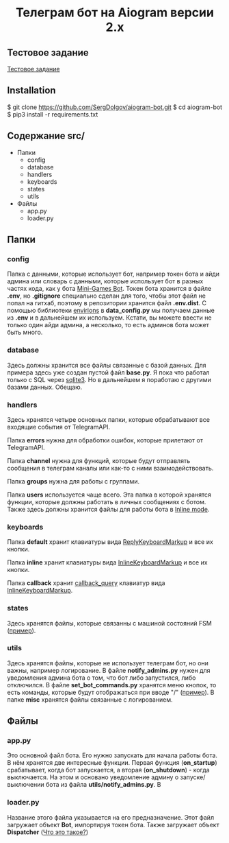 
<h1 align=center>Телеграм бот на Aiogram версии 2.x</h1>

## Тестовое задание
[Тестовое задание](https://docs.google.com/document/d/1JBa9OLgGDAG9ujmVSBXHalDYibaaxa68lL5P8l2PwmI/edit?pli=1)

## Installation
  $ git clone https://github.com/SergDolgov/aiogram-bot.git
  $ cd aiogram-bot
  $ pip3 install -r requirements.txt


## Содержание src/
* Папки 
  * config
  * database
  * handlers
  * keyboards
  * states
  * utils
* Файлы
  * app.py
  * loader.py

## Папки
### config
Папка с данными, которые использует бот, например токен бота и айди админа или словарь с данными, которые использует бот в разных частях кода, как у бота [Mini-Games Bot](https://github.com/Laiwer/Mini-Games_Bot/tree/main/data). Токен бота хранится в файле **.env**, но **.gitignore** специально сделан для того, чтобы этот файл не попал на гитхаб, поэтому в репозитории хранится файл **.env.dist**. С помощью библиотеки [envirions](https://pypi.org/project/environs/) в **data_config.py** мы получаем данные из **.env** и в дальнейшем их используем. Кстати, вы можете ввести не только один айди админа, а несколько, то есть админов бота может быть много.
### database
Здесь должны хранится все файлы связанные с базой данных. Для примера здесь уже создан пустой файл **base.py**. Я пока что работал только с SQL через [sqlite3](https://docs.python.org/3/library/sqlite3.html). Но в дальнейшем я поработаю с другими базами данных. Обещаю.
### handlers
Здесь хранятся четыре основных папки, которые обрабатывают все входящие события от TelegramAPI.

Папка **errors** нужна для обработки ошибок, которые прилетают от TelegramAPI.

Папка **channel** нужна для функций, которые будут отправлять сообщения в телеграм каналы или как-то с ними взаимодействовать.

Папка **groups** нужна для работы с группами.

Папка **users** используется чаще всего. Эта папка в которой хранятся функции, которые должны работать в личных сообщениях с ботом. Также здесь должны хранится файлы для работы бота в [Inline mode](https://core.telegram.org/bots/features#inline-requests).
### keyboards
Папка **default** хранит клавиатуры вида [ReplyKeyboardMarkup](https://docs.aiogram.dev/en/v2.25.1/telegram/types/reply_keyboard.html?highlight=ReplyKeyboardMarkup) и все их кнопки.

Папка **inline** хранит клавиатуры вида [InlineKeyboardMarkup](https://docs.aiogram.dev/en/v2.25.1/telegram/types/inline_keyboard.html?highlight=InlineKeyboardMarkup) и все их кнопки.

Папка **callback** хранит [callback_query](https://core.telegram.org/bots/api#callbackquery) клавиатур вида [InlineKeyboardMarkup](https://docs.aiogram.dev/en/v2.25.1/telegram/types/inline_keyboard.html?highlight=InlineKeyboardMarkup).

### states
Здесь хранятся файлы, которые связанны с машиной состояний FSM ([пример](https://docs.aiogram.dev/en/v2.25.1/examples/finite_state_machine_example.html?highlight=state)).

### utils
Здесь хранятся файлы, которые не использует телеграм бот, но они важны, например логирование. В файле **notify_admins.py** нужен для уведомления админа бота о том, что бот либо запустился, либо отключился. В файле **set_bot_commands.py** хранятся меню кнопок, то есть команды, которые будут отображаться при вводе "/" ([пример](https://core.telegram.org/file/464001555/10fbd/jvTuV2Ke7WQ.1916669.mp4/a056de323645db409d)). В папке **misc** хранятся файлы связанные с логированием.

## Файлы
### app.py
Это основной файл бота. Его нужно запускать для начала работы бота. В нём хранятся две интересные функции. Первая функция (**on_startup**) срабатывает, когда бот запускается, а вторая (**on_shutdown**) - когда выключается. На этом и основано уведомление админу о запуске/выключении бота из файла **utils/notify_admins.py**.
В
### loader.py
Название этого файла указывается на его предназначение. Этот файл загружает объект **Bot**, импортируя токен бота. Также загружает объект **Dispatcher** ([Что это такое?](https://docs.aiogram.dev/en/v2.25.1/dispatcher/index.html?highlight=dispatcher#dispatcher-class))